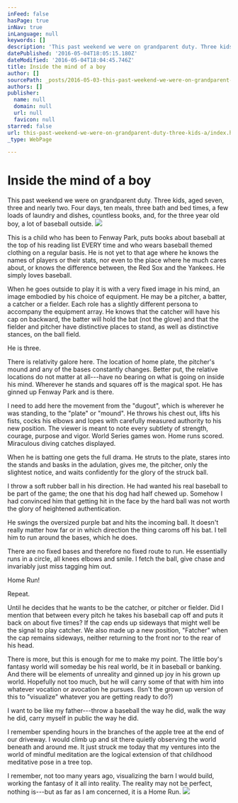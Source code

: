 ```yaml
---
inFeed: false
hasPage: true
inNav: true
inLanguage: null
keywords: []
description: 'This past weekend we were on grandparent duty. Three kids, aged seven, three and nearly two. Four days, ten meals, three bath and bed times, a few loads of laundry and dishes, countless books, and, for the three year old boy, a lot of baseball outside.'
datePublished: '2016-05-04T18:05:15.180Z'
dateModified: '2016-05-04T18:04:45.746Z'
title: Inside the mind of a boy
author: []
sourcePath: _posts/2016-05-03-this-past-weekend-we-were-on-grandparent-duty-three-kids-a.md
authors: []
publisher:
  name: null
  domain: null
  url: null
  favicon: null
starred: false
url: this-past-weekend-we-were-on-grandparent-duty-three-kids-a/index.html
_type: WebPage

---
```

# Inside the mind of a boy

This past weekend we were on grandparent duty. Three kids, aged seven, three and nearly two. Four days, ten meals, three bath and bed times, a few loads of laundry and dishes, countless books, and, for the three year old boy, a lot of baseball outside.
![](https://the-grid-user-content.s3-us-west-2.amazonaws.com/8a3fc617-3ab5-40be-9cb3-b750878905d8.jpg)

This is a child who has been to Fenway Park, puts books about baseball at the top of his reading list EVERY time and who wears baseball themed clothing on a regular basis. He is not yet to that age where he knows the names of players or their stats, nor even to the place where he much cares about, or knows the difference between, the Red Sox and the Yankees. He simply loves baseball.

When he goes outside to play it is with a very fixed image in his mind, an image embodied by his choice of equipment. He may be a pitcher, a batter, a catcher or a fielder. Each role has a slightly different persona to accompany the equipment array. He knows that the catcher will have his cap on backward, the batter will hold the bat (not the glove) and that the fielder and pitcher have distinctive places to stand, as well as distinctive stances, on the ball field.

He is three.

There is relativity galore here. The location of home plate, the pitcher's mound and any of the bases constantly changes. Better put, the relative locations do not matter at all---have no bearing on what is going on inside his mind. Wherever he stands and squares off is the magical spot. He has ginned up Fenway Park and is there.

I need to add here the movement from the "dugout", which is wherever he was standing, to the "plate" or "mound". He throws his chest out, lifts his fists, cocks his elbows and lopes with carefully measured authority to his new position. The viewer is meant to note every subtlety of strength, courage, purpose and vigor. World Series games won. Home runs scored. Miraculous diving catches displayed.

When he is batting one gets the full drama. He struts to the plate, stares into the stands and basks in the adulation, gives me, the pitcher, only the slightest notice, and waits confidently for the glory of the struck ball.

I throw a soft rubber ball in his direction. He had wanted his real baseball to be part of the game; the one that his dog had half chewed up. Somehow I had convinced him that getting hit in the face by the hard ball was not worth the glory of heightened authentication.

He swings the oversized purple bat and hits the incoming ball. It doesn't really matter how far or in which direction the thing caroms off his bat. I tell him to run around the bases, which he does.

There are no fixed bases and therefore no fixed route to run. He essentially runs in a circle, all knees elbows and smile. I fetch the ball, give chase and invariably just miss tagging him out.

Home Run!

Repeat.

Until he decides that he wants to be the catcher, or pitcher or fielder. Did I mention that between every pitch he takes his baseball cap off and puts it back on about five times? If the cap ends up sideways that might well be the signal to play catcher. We also made up a new position, "Fatcher" when the cap remains sideways, neither returning to the front nor to the rear of his head.

There is more, but this is enough for me to make my point. The little boy's fantasy world will someday be his real world, be it in baseball or banking. And there will be elements of unreality and ginned up joy in his grown up world. Hopefully not too much, but he will carry some of that with him into whatever vocation or avocation he pursues. (Isn't the grown up version of this to "visualize" whatever you are getting ready to do?)

I want to be like my father---throw a baseball the way he did, walk the way he did, carry myself in public the way he did.

I remember spending hours in the branches of the apple tree at the end of our driveway. I would climb up and sit there quietly observing the world beneath and around me. It just struck me today that my ventures into the world of mindful meditation are the logical extension of that childhood meditative pose in a tree top.

I remember, not too many years ago, visualizing the barn I would build, working the fantasy of it all into reality. The reality may not be perfect, nothing is---but as far as I am concerned, it is a Home Run.
![](https://the-grid-user-content.s3-us-west-2.amazonaws.com/632e4a1a-0252-4b6e-8156-16ce5ddc7652.jpg)